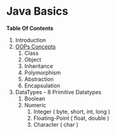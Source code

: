 # Java Basics

**Table Of Contents**

1. Introduction
2. [OOPs Concepts](src/com/sf/coffeebean/basics/oops "Object Oriented Programming")
   1. Class
   2. Object
   3. Inheritance
   4. Polymorphism
   5. Abstraction
   6. Encapsulation
3. DataTypes  - 8 Primitive Datatypes  
   1. Boolean
   2. Numeric
      1. Integer ( byte, short, int, long )
      2. Floating-Point ( float, double )
      3. Character ( char )
   







